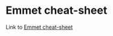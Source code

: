 # Emmet cheat-sheet

Link to [Emmet cheat-sheet]

[Emmet cheat-sheet]: https://docs.emmet.io/cheat-sheet/
